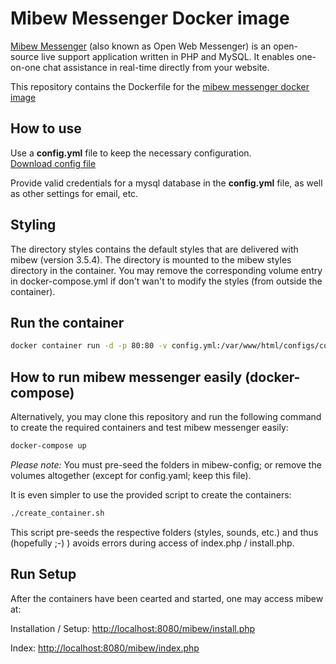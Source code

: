 # Mibew Messenger Docker image

[Mibew Messenger](https://mibew.org/) (also known as Open Web Messenger) is an open-source live support application written in PHP and MySQL. It enables one-on-one chat assistance in real-time directly from your website.

This repository contains the Dockerfile for the [mibew messenger docker image](https://hub.docker.com/repository/docker/takisrs/mibew)

## How to use

Use a **config.yml** file to keep the necessary configuration.  
[Download config file](https://raw.githubusercontent.com/Mibew/mibew/master/src/mibew/configs/default_config.yml)

Provide valid credentials for a mysql database in the **config.yml** file, as well as other settings for email, etc.

## Styling

The directory styles contains the default styles that are delivered with mibew (version 3.5.4). The directory is mounted to the mibew styles directory in the container.
You may remove the corresponding volume entry in docker-compose.yml if don't wan't to modify the styles (from outside the container).

## Run the container  

```bash
docker container run -d -p 80:80 -v config.yml:/var/www/html/configs/config.yml --name mibew_messenger takisrs/mibew
```

## How to run mibew messenger easily (docker-compose)

Alternatively, you may clone this repository and run the following command to create the required containers and test mibew messenger easily:  

```bash
docker-compose up
```

*Please note:* You must pre-seed the folders in mibew-config; or remove the volumes altogether (except for config.yaml; keep this file).

It is even simpler to use the provided script to create the containers:

```bash
./create_container.sh
```

This script pre-seeds the respective folders (styles, sounds, etc.) and thus (hopefully ;-) ) avoids errors during access of index.php / install.php.

## Run Setup

After the containers have been cearted and started, one may access mibew at:

Installation / Setup: <http://localhost:8080/mibew/install.php>

Index: <http://localhost:8080/mibew/index.php>
